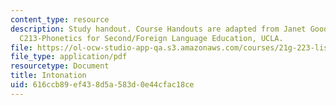 ```yaml
---
content_type: resource
description: Study handout. Course Handouts are adapted from Janet Goodwin's AP&TESL
  C213-Phonetics for Second/Foreign Language Education, UCLA.
file: https://ol-ocw-studio-app-qa.s3.amazonaws.com/courses/21g-223-listening-speaking-and-pronunciation-fall-2004/616ccb89ef438d5a583d0e44cfac18ce_MIT21G_223F04_intonation1.pdf
file_type: application/pdf
resourcetype: Document
title: Intonation
uid: 616ccb89-ef43-8d5a-583d-0e44cfac18ce
---
```

